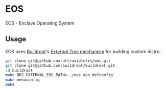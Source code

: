 # EOS
EOS - Enclave Operating System

## Usage
EOS uses [Buildroot](https://buildroot.org/)'s [_External Tree_ mechanism](https://buildroot.org/downloads/manual/manual.html#outside-br-custom) for building custom distro:

```bash
git clone git@github.com:ultravioletrs/eos.git
git clone git@github.com:buildroot/buildroot.git
cd buildroot
make BR2_EXTERNAL_EOS_PATH=../eos eos_defconfig
make menuconfig
make
```
